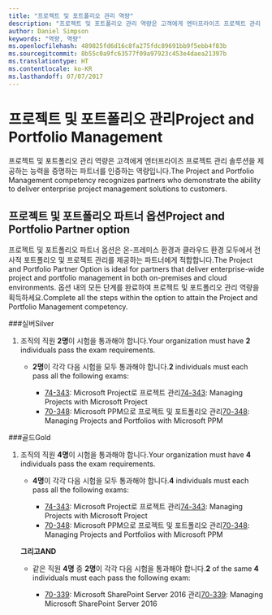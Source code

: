 ```yaml
---
title: "프로젝트 및 포트폴리오 관리 역량"
description: "프로젝트 및 포트폴리오 관리 역량은 고객에게 엔터프라이즈 프로젝트 관리 솔루션을 제공하는 능력을 증명하는 파트너를 인증하는 역량입니다."
author: Daniel Simpson
keywords: "역량, 역량"
ms.openlocfilehash: 489825fd6d16c8fa275fdc89691bb9f5ebb4f83b
ms.sourcegitcommit: 8b55c0a9fc63577f09a97923c453e4daea21397b
ms.translationtype: HT
ms.contentlocale: ko-KR
ms.lasthandoff: 07/07/2017
---
```

# <a name="project-and-portfolio-management"></a><span data-ttu-id="47a26-104">프로젝트 및 포트폴리오 관리</span><span class="sxs-lookup"><span data-stu-id="47a26-104">Project and Portfolio Management</span></span> 
<span data-ttu-id="47a26-105">프로젝트 및 포트폴리오 관리 역량은 고객에게 엔터프라이즈 프로젝트 관리 솔루션을 제공하는 능력을 증명하는 파트너를 인증하는 역량입니다.</span><span class="sxs-lookup"><span data-stu-id="47a26-105">The Project and Portfolio Management competency recognizes partners who demonstrate the ability to deliver enterprise project management solutions to customers.</span></span>

## <a name="project-and-portfolio-partner-option"></a><span data-ttu-id="47a26-106">프로젝트 및 포트폴리오 파트너 옵션</span><span class="sxs-lookup"><span data-stu-id="47a26-106">Project and Portfolio Partner option</span></span>
<span data-ttu-id="47a26-107">프로젝트 및 포트폴리오 파트너 옵션은 온-프레미스 환경과 클라우드 환경 모두에서 전사적 포트폴리오 및 프로젝트 관리를 제공하는 파트너에게 적합합니다.</span><span class="sxs-lookup"><span data-stu-id="47a26-107">The Project and Portfolio Partner Option is ideal for partners that deliver enterprise-wide project and portfolio management in both on-premises and cloud environments.</span></span> <span data-ttu-id="47a26-108">옵션 내의 모든 단계를 완료하여 프로젝트 및 포트폴리오 관리 역량을 획득하세요.</span><span class="sxs-lookup"><span data-stu-id="47a26-108">Complete all the steps within the option to attain the Project and Portfolio Management competency.</span></span>

###<a name="silver"></a><span data-ttu-id="47a26-109">실버</span><span class="sxs-lookup"><span data-stu-id="47a26-109">Silver</span></span>
1. <span data-ttu-id="47a26-110">조직의 직원 **2명**이 시험을 통과해야 합니다.</span><span class="sxs-lookup"><span data-stu-id="47a26-110">Your organization must have **2** individuals pass the exam requirements.</span></span>

    - <span data-ttu-id="47a26-111">**2명**이 각각 다음 시험을 모두 통과해야 합니다.</span><span class="sxs-lookup"><span data-stu-id="47a26-111">**2** individuals must each pass all the following exams:</span></span>

        * <span data-ttu-id="47a26-112">[74-343](https://www.microsoft.com/en-us/learning/exam-74-343.aspx): Microsoft Project로 프로젝트 관리</span><span class="sxs-lookup"><span data-stu-id="47a26-112">[74-343](https://www.microsoft.com/en-us/learning/exam-74-343.aspx): Managing Projects with Microsoft Project</span></span>
        * <span data-ttu-id="47a26-113">[70-348](https://www.microsoft.com/en-us/learning/exam-70-348.aspx): Microsoft PPM으로 프로젝트 및 포트폴리오 관리</span><span class="sxs-lookup"><span data-stu-id="47a26-113">[70-348](https://www.microsoft.com/en-us/learning/exam-70-348.aspx): Managing Projects and Portfolios with Microsoft PPM</span></span>

###<a name="gold"></a><span data-ttu-id="47a26-114">골드</span><span class="sxs-lookup"><span data-stu-id="47a26-114">Gold</span></span>
1. <span data-ttu-id="47a26-115">조직의 직원 **4명**이 시험을 통과해야 합니다.</span><span class="sxs-lookup"><span data-stu-id="47a26-115">Your organization must have **4** individuals pass the exam requirements.</span></span>

    - <span data-ttu-id="47a26-116">**4명**이 각각 다음 시험을 모두 통과해야 합니다.</span><span class="sxs-lookup"><span data-stu-id="47a26-116">**4** individuals must each pass all the following exams:</span></span>

        * <span data-ttu-id="47a26-117">[74-343](https://www.microsoft.com/en-us/learning/exam-74-343.aspx): Microsoft Project로 프로젝트 관리</span><span class="sxs-lookup"><span data-stu-id="47a26-117">[74-343](https://www.microsoft.com/en-us/learning/exam-74-343.aspx): Managing Projects with Microsoft Project</span></span>
        * <span data-ttu-id="47a26-118">[70-348](https://www.microsoft.com/en-us/learning/exam-70-348.aspx): Microsoft PPM으로 프로젝트 및 포트폴리오 관리</span><span class="sxs-lookup"><span data-stu-id="47a26-118">[70-348](https://www.microsoft.com/en-us/learning/exam-70-348.aspx): Managing Projects and Portfolios with Microsoft PPM</span></span>

    **<span data-ttu-id="47a26-119">그리고</span><span class="sxs-lookup"><span data-stu-id="47a26-119">AND</span></span>** 

    - <span data-ttu-id="47a26-120">같은 직원 **4명** 중 **2명**이 각각 다음 시험을 통과해야 합니다.</span><span class="sxs-lookup"><span data-stu-id="47a26-120">**2** of the same **4** individuals must each pass the following exam:</span></span>

        *  <span data-ttu-id="47a26-121">[70-339](https://www.microsoft.com/en-us/learning/exam-70-339.aspx): Microsoft SharePoint Server 2016 관리</span><span class="sxs-lookup"><span data-stu-id="47a26-121">[70-339](https://www.microsoft.com/en-us/learning/exam-70-339.aspx): Managing Microsoft SharePoint Server 2016</span></span>
